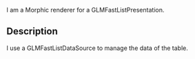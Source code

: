 I am a Morphic renderer for a GLMFastListPresentation.Description--------------------I use a GLMFastListDataSource to manage the data of the table.